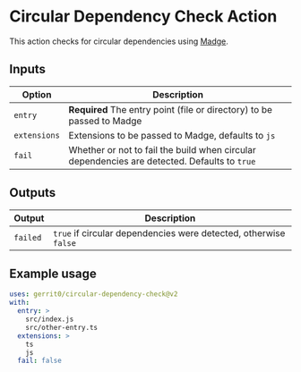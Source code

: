 # Circular Dependency Check Action

This action checks for circular dependencies using [Madge](https://www.npmjs.com/package/madge).

## Inputs

| Option       | Description                                                                                  |
| ------------ | -------------------------------------------------------------------------------------------- |
| `entry`      | **Required** The entry point (file or directory) to be passed to Madge                       |
| `extensions` | Extensions to be passed to Madge, defaults to `js`                                           |
| `fail`       | Whether or not to fail the build when circular dependencies are detected. Defaults to `true` |

## Outputs

| Output   | Description                                                      |
| -------- | ---------------------------------------------------------------- |
| `failed` | `true` if circular dependencies were detected, otherwise `false` |

## Example usage

```yaml
uses: gerrit0/circular-dependency-check@v2
with:
  entry: >
    src/index.js
    src/other-entry.ts
  extensions: >
    ts
    js
  fail: false
```
